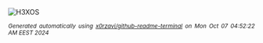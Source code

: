 <div align="justify">
<picture>
    <source media="(prefers-color-scheme: dark)" srcset="https://i.ibb.co/j8y846t/output-gif.gif">
    <source media="(prefers-color-scheme: light)" srcset="https://i.ibb.co/j8y846t/output-gif.gif">
    <img alt="H3XOS" src="https://i.ibb.co/j8y846t/output-gif.gif">
</picture>

<sub><i>Generated automatically using [x0rzavi/github-readme-terminal](https://github.com/x0rzavi/github-readme-terminal) on Mon Oct 07 04:52:22 AM EEST 2024</i></sub>
</div>